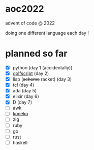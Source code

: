 # aoc2022
advent of code @ 2022

doing one different language each day !

# planned so far

- [x] python (day 1 (accidentally))
- [x] [golfscript](http://www.golfscript.com/golfscript/) (day 2)
- [x] lisp (~~scheme~~ racket) (day 3)
- [x] tcl (day 4)
- [x] ada (day 5)
- [x] elixir (day 6)
- [x] D (day 7)
- [ ] awk
- [ ] [koneko](https://github.com/obfusk/koneko)
- [ ] zig
- [ ] ruby
- [ ] go
- [ ] rust
- [ ] haskell
